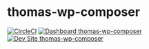 # thomas-wp-composer

[![CircleCI](https://circleci.com/gh/thomas-thackery/thomas-wp-composer.svg?style=shield)](https://circleci.com/gh/thomas-thackery/thomas-wp-composer)
[![Dashboard thomas-wp-composer](https://img.shields.io/badge/dashboard-thomas_wp_composer-yellow.svg)](https://dashboard.pantheon.io/sites/54668e2f-6824-4ce0-aa55-c78cf7e2d23d#dev/code)
[![Dev Site thomas-wp-composer](https://img.shields.io/badge/site-thomas_wp_composer-blue.svg)](http://dev-thomas-wp-composer.pantheonsite.io/)